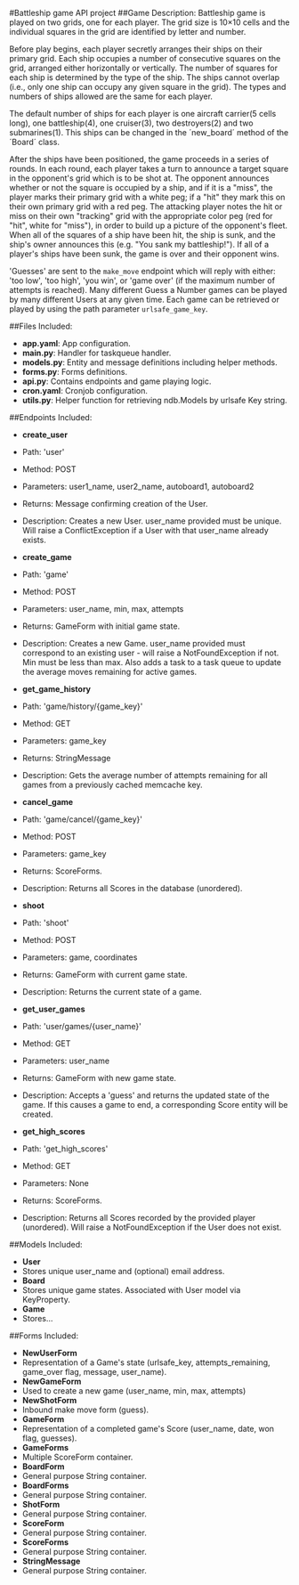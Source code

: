 #Battleship game API project
##Game Description:
Battleship game is played on two grids, one for each player. The grid size is 10×10 cells and the individual squares in the grid are identified by letter and number.

Before play begins, each player secretly arranges their ships on their primary grid. Each ship occupies a number of consecutive squares on the grid, arranged either horizontally or vertically. The number of squares for each ship is determined by the type of the ship. The ships cannot overlap (i.e., only one ship can occupy any given square in the grid). The types and numbers of ships allowed are the same for each player.

The default number of ships for each player is one aircraft carrier(5 cells long), one battleship(4), one cruiser(3), two destroyers(2) and two submarines(1). This ships can be changed in the ´new_board´ method of the ´Board´ class.

After the ships have been positioned, the game proceeds in a series of rounds. In each round, each player takes a turn to announce a target square in the opponent's grid which is to be shot at. The opponent announces whether or not the square is occupied by a ship, and if it is a "miss", the player marks their primary grid with a white peg; if a "hit" they mark this on their own primary grid with a red peg. The attacking player notes the hit or miss on their own "tracking" grid with the appropriate color peg (red for "hit", white for "miss"), in order to build up a picture of the opponent's fleet.
When all of the squares of a ship have been hit, the ship is sunk, and the ship's owner announces this (e.g. "You sank my battleship!"). If all of a player's ships have been sunk, the game is over and their opponent wins.

'Guesses' are sent to the `make_move` endpoint which will reply with either: 'too low', 'too high', 'you win', or 'game over' (if the maximum number of attempts is reached).
Many different Guess a Number games can be played by many different Users at any given time. Each game can be retrieved or played by using the path parameter `urlsafe_game_key`.

##Files Included:
- **app.yaml**: App configuration.
- **main.py**: Handler for taskqueue handler.
- **models.py**: Entity and message definitions including helper methods.
- **forms.py**: Forms definitions.
- **api.py**: Contains endpoints and game playing logic.
- **cron.yaml**: Cronjob configuration.
- **utils.py**: Helper function for retrieving ndb.Models by urlsafe Key string.

##Endpoints Included:
- **create_user**
 - Path: 'user'
 - Method: POST
 - Parameters: user1_name, user2_name, autoboard1, autoboard2
 - Returns: Message confirming creation of the User.
 - Description: Creates a new User. user_name provided must be unique. Will 
    raise a ConflictException if a User with that user_name already exists.
        
- **create_game**
 - Path: 'game'
 - Method: POST
 - Parameters: user_name, min, max, attempts
 - Returns: GameForm with initial game state.
 - Description: Creates a new Game. user_name provided must correspond to an
    existing user - will raise a NotFoundException if not. Min must be less than
    max. Also adds a task to a task queue to update the average moves remaining
    for active games.

- **get_game_history**
 - Path: 'game/history/{game_key}'
 - Method: GET
 - Parameters: game_key
 - Returns: StringMessage
 - Description: Gets the average number of attempts remaining for all games
    from a previously cached memcache key.

- **cancel_game**
 - Path: 'game/cancel/{game_key}'
 - Method: POST
 - Parameters: game_key
 - Returns: ScoreForms.
 - Description: Returns all Scores in the database (unordered).

- **shoot**
 - Path: 'shoot'
 - Method: POST
 - Parameters: game, coordinates
 - Returns: GameForm with current game state.
 - Description: Returns the current state of a game.

- **get_user_games**
 - Path: 'user/games/{user_name}'
 - Method: GET
 - Parameters: user_name
 - Returns: GameForm with new game state.
 - Description: Accepts a 'guess' and returns the updated state of the game.
    If this causes a game to end, a corresponding Score entity will be created.

- **get_high_scores**
 - Path: 'get_high_scores'
 - Method: GET
 - Parameters: None
 - Returns: ScoreForms. 
 - Description: Returns all Scores recorded by the provided player (unordered).
    Will raise a NotFoundException if the User does not exist.

##Models Included:
- **User**
 - Stores unique user_name and (optional) email address.
- **Board**
 - Stores unique game states. Associated with User model via KeyProperty.
- **Game**
 - Stores... 

##Forms Included:
- **NewUserForm**
 - Representation of a Game's state (urlsafe_key, attempts_remaining,
    game_over flag, message, user_name).
- **NewGameForm**
 - Used to create a new game (user_name, min, max, attempts)
- **NewShotForm**
 - Inbound make move form (guess).
- **GameForm**
 - Representation of a completed game's Score (user_name, date, won flag,
    guesses).
- **GameForms**
 - Multiple ScoreForm container.
- **BoardForm**
 - General purpose String container.
- **BoardForms**
 - General purpose String container.
- **ShotForm**
 - General purpose String container.
- **ScoreForm**
 - General purpose String container.
- **ScoreForms**
 - General purpose String container.
- **StringMessage**
 - General purpose String container.